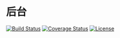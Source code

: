 # 后台

[![Build Status](https://img.shields.io/travis/miaoxing/admin/master.svg?style=flat-square)](https://travis-ci.org/miaoxing/admin)
[![Coverage Status](https://img.shields.io/coveralls/miaoxing/admin.svg?style=flat-square)](https://coveralls.io/r/miaoxing/admin?branch=master)
[![License](http://img.shields.io/badge/license-MIT-brightgreen.svg?style=flat-square)](http://www.opensource.org/licenses/MIT)
